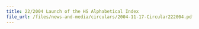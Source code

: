 ```yaml
---
title: 22/2004 Launch of the HS Alphabetical Index
file_url: /files/news-and-media/circulars/2004-11-17-Circular222004.pdf
---
```

